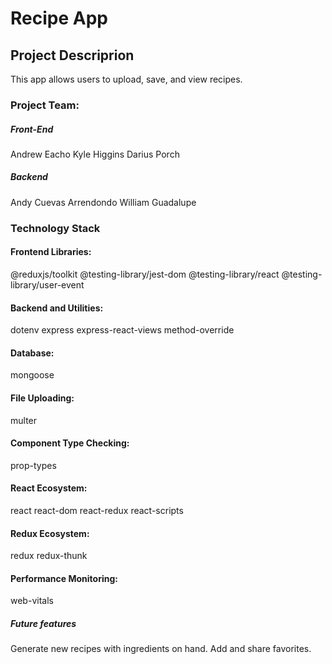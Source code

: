 # Recipe App

## Project Descriprion

This app allows users to upload, save, and view recipes.

### Project Team: 

##### Front-End
Andrew Eacho
Kyle Higgins
Darius Porch

##### Backend
Andy Cuevas Arrendondo
William Guadalupe

### Technology Stack
  
#### Frontend Libraries:
@reduxjs/toolkit
@testing-library/jest-dom
@testing-library/react
@testing-library/user-event

#### Backend and Utilities:
dotenv
express
express-react-views
method-override

#### Database:
mongoose

#### File Uploading:
multer

#### Component Type Checking:
prop-types

#### React Ecosystem:
react
react-dom
react-redux
react-scripts

#### Redux Ecosystem:
redux
redux-thunk

#### Performance Monitoring:
web-vitals
  

##### Future features
Generate new recipes with ingredients on hand.
Add and share favorites.
